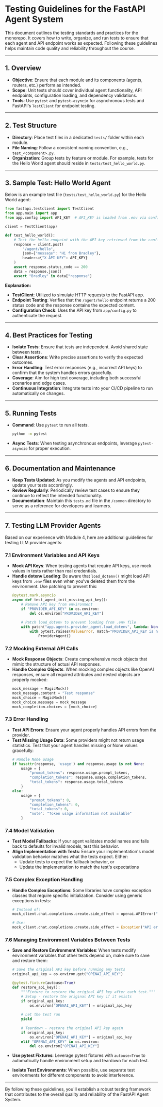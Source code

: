 # Testing Guidelines for the FastAPI Agent System

This document outlines the testing standards and practices for the monorepo. It covers how to write, organize, and run tests to ensure that each agent and API endpoint works as expected. Following these guidelines helps maintain code quality and reliability throughout the course.

---

## 1. Overview

- **Objective**: Ensure that each module and its components (agents, routers, etc.) perform as intended.
- **Scope**: Unit tests should cover individual agent functionality, API endpoints, configuration loading, and dependency validations.
- **Tools**: Use `pytest` and `pytest-asyncio` for asynchronous tests and FastAPI's `TestClient` for endpoint testing.

---

## 2. Test Structure

- **Directory**: Place test files in a dedicated `tests/` folder within each module.
- **File Naming**: Follow a consistent naming convention, e.g., `test_<component>.py`.
- **Organization**: Group tests by feature or module. For example, tests for the Hello World agent should reside in `tests/test_hello_world.py`.

---

## 3. Sample Test: Hello World Agent

Below is an example test file (`tests/test_hello_world.py`) for the Hello World agent:

```python
from fastapi.testclient import TestClient
from app.main import app
from app.config import API_KEY  # API_KEY is loaded from .env via config.py

client = TestClient(app)

def test_hello_world():
    # Test the hello endpoint with the API key retrieved from the configuration.
    response = client.post(
        "/agent/hello",
        json={"message": "Hi from Bradley"},
        headers={"X-API-KEY": API_KEY}
    )
    assert response.status_code == 200
    data = response.json()
    assert "Bradley" in data["response"]
```

**Explanation:**
- **TestClient**: Utilized to simulate HTTP requests to the FastAPI app.
- **Endpoint Testing**: Verifies that the `/agent/hello` endpoint returns a 200 status code and the response contains the expected content.
- **Configuration Check**: Uses the API key from `app/config.py` to authenticate the request.

---

## 4. Best Practices for Testing

- **Isolate Tests**: Ensure that tests are independent. Avoid shared state between tests.
- **Clear Assertions**: Write precise assertions to verify the expected outcomes.
- **Error Handling**: Test error responses (e.g., incorrect API keys) to confirm that the system handles errors gracefully.
- **Coverage**: Aim for high test coverage, including both successful scenarios and edge cases.
- **Continuous Integration**: Integrate tests into your CI/CD pipeline to run automatically on changes.

---

## 5. Running Tests

- **Command**: Use `pytest` to run all tests.
  ```bash
  python -m pytest
  ```
- **Async Tests**: When testing asynchronous endpoints, leverage `pytest-asyncio` for proper execution.

---

## 6. Documentation and Maintenance

- **Keep Tests Updated**: As you modify the agents and API endpoints, update your tests accordingly.
- **Review Regularly**: Periodically review test cases to ensure they continue to reflect the intended functionality.
- **Documentation**: Maintain this `tests.md` file in the `/common` directory to serve as a reference for developers and learners.

---

## 7. Testing LLM Provider Agents

Based on our experience with Module 4, here are additional guidelines for testing LLM provider agents:

### 7.1 Environment Variables and API Keys

- **Mock API Keys**: When testing agents that require API keys, use mock values in tests rather than real credentials.
- **Handle dotenv Loading**: Be aware that `load_dotenv()` might load API keys from `.env` files even when you've deleted them from the environment. Use patching to prevent this:
  ```python
  @pytest.mark.asyncio
  async def test_agent_init_missing_api_key():
      # Remove API key from environment
      if "PROVIDER_API_KEY" in os.environ:
          del os.environ["PROVIDER_API_KEY"]
      
      # Patch load_dotenv to prevent loading from .env file
      with patch("app.agents.provider_agent.load_dotenv", lambda: None):
          with pytest.raises(ValueError, match="PROVIDER_API_KEY is not set"):
              ProviderAgent()
  ```

### 7.2 Mocking External API Calls

- **Mock Response Objects**: Create comprehensive mock objects that mimic the structure of actual API responses.
- **Handle Complex Objects**: When mocking complex objects like OpenAI responses, ensure all required attributes and nested objects are properly mocked:
  ```python
  mock_message = MagicMock()
  mock_message.content = "Test response"
  mock_choice = MagicMock()
  mock_choice.message = mock_message
  mock_completion.choices = [mock_choice]
  ```

### 7.3 Error Handling

- **Test API Errors**: Ensure your agent properly handles API errors from the provider.
- **Test Missing Usage Data**: Some providers might not return usage statistics. Test that your agent handles missing or None values gracefully:
  ```python
  # Handle None usage
  if hasattr(response, 'usage') and response.usage is not None:
      usage = {
          "prompt_tokens": response.usage.prompt_tokens,
          "completion_tokens": response.usage.completion_tokens,
          "total_tokens": response.usage.total_tokens
      }
  else:
      usage = {
          "prompt_tokens": 0,
          "completion_tokens": 0,
          "total_tokens": 0,
          "note": "Token usage information not available"
      }
  ```

### 7.4 Model Validation

- **Test Model Fallbacks**: If your agent validates model names and falls back to defaults for invalid models, test this behavior.
- **Align Implementation with Tests**: Ensure your implementation's model validation behavior matches what the tests expect. Either:
  - Update tests to expect the fallback behavior, or
  - Update the implementation to match the test's expectations

### 7.5 Complex Exception Handling

- **Handle Complex Exceptions**: Some libraries have complex exception classes that require specific initialization. Consider using generic exceptions in tests:
  ```python
  # Instead of:
  mock_client.chat.completions.create.side_effect = openai.APIError("Test error")
  
  # Use:
  mock_client.chat.completions.create.side_effect = Exception("API error: Test error")
  ```

### 7.6 Managing Environment Variables Between Tests

- **Save and Restore Environment Variables**: When tests modify environment variables that other tests depend on, make sure to save and restore them:
  ```python
  # Save the original API key before running any tests
  original_api_key = os.environ.get("OPENAI_API_KEY")

  @pytest.fixture(autouse=True)
  def restore_api_key():
      """Fixture to restore the original API key after each test."""
      # Setup - restore the original API key if it exists
      if original_api_key:
          os.environ["OPENAI_API_KEY"] = original_api_key
      
      # Let the test run
      yield
      
      # Teardown - restore the original API key again
      if original_api_key:
          os.environ["OPENAI_API_KEY"] = original_api_key
      elif "OPENAI_API_KEY" in os.environ:
          del os.environ["OPENAI_API_KEY"]
  ```

- **Use pytest Fixtures**: Leverage pytest fixtures with `autouse=True` to automatically handle environment setup and teardown for each test.

- **Isolate Test Environments**: When possible, use separate test environments for different components to avoid interference.

---

By following these guidelines, you'll establish a robust testing framework that contributes to the overall quality and reliability of the FastAPI Agent System.